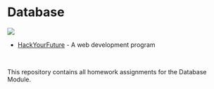 # Database

<img src="https://user-images.githubusercontent.com/87442098/142234688-2ccf1990-a905-4b21-84e1-a4876b0ace74.png" >

* [HackYourFuture](https://github.com/HackYourFuture) - A web development program

<br/>

This repository contains all homework assignments for the Database Module.
